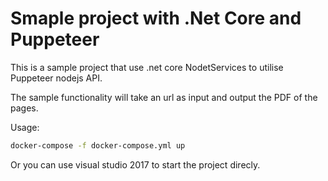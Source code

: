 # Smaple project with .Net Core and Puppeteer

This is a sample project that use .net core NodetServices to utilise Puppeteer nodejs API.

The sample functionality will take an url as input and output the PDF of the pages.

Usage:
```sh
docker-compose -f docker-compose.yml up
```

Or you can use visual studio 2017 to start the project direcly.